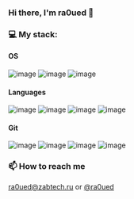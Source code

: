 ### Hi there, I'm ra0ued 👋

### 💻 My stack:

#### OS
![image](https://img.shields.io/badge/mac%20os-000000?style=for-the-badge&logo=apple&logoColor=white) ![image](https://img.shields.io/badge/Ubuntu-E95420?style=for-the-badge&logo=ubuntu&logoColor=white) ![image](https://img.shields.io/badge/Windows-0078D6?style=for-the-badge&logo=windows&logoColor=white) 

#### Languages
![image](https://img.shields.io/badge/PHP-777BB4?style=for-the-badge&logo=php&logoColor=white) ![image](https://img.shields.io/badge/JavaScript-323330?style=for-the-badge&logo=javascript&logoColor=F7DF1E) ![image](https://img.shields.io/badge/Go-00ADD8?style=for-the-badge&logo=go&logoColor=white) ![image](https://img.shields.io/badge/Swift-FA7343?style=for-the-badge&logo=swift&logoColor=white) 

#### Git
![image](https://img.shields.io/badge/GIT-E44C30?style=for-the-badge&logo=git&logoColor=white) ![image](https://img.shields.io/badge/GitHub-100000?style=for-the-badge&logo=github&logoColor=white) ![image](https://img.shields.io/badge/GitLab-330F63?style=for-the-badge&logo=gitlab&logoColor=white) ![image](https://img.shields.io/badge/Bitbucket-0747a6?style=for-the-badge&logo=bitbucket&logoColor=white) 

### 📫 How to reach me
<a href="mailto:ra0ued@zabtech.ru">ra0ued@zabtech.ru</a> or <a href="https://t.me/ra0ued">@ra0ued</a>

<!--
**ra0ued/ra0ued** is a ✨ _special_ ✨ repository because its `README.md` (this file) appears on your GitHub profile.

Here are some ideas to get you started:

- 🔭 I’m currently working on ...
- 🌱 I’m currently learning ...
- 👯 I’m looking to collaborate on ...
- 🤔 I’m looking for help with ...
- 💬 Ask me about ...
- 😄 Pronouns: ...
- ⚡ Fun fact: ...
-->
